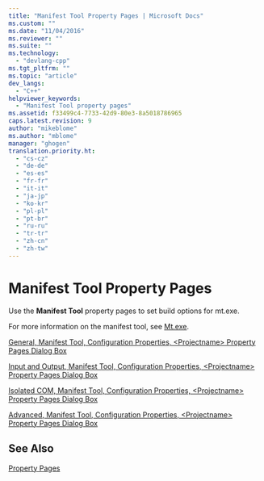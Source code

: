 ```yaml
---
title: "Manifest Tool Property Pages | Microsoft Docs"
ms.custom: ""
ms.date: "11/04/2016"
ms.reviewer: ""
ms.suite: ""
ms.technology: 
  - "devlang-cpp"
ms.tgt_pltfrm: ""
ms.topic: "article"
dev_langs: 
  - "C++"
helpviewer_keywords: 
  - "Manifest Tool property pages"
ms.assetid: f33499c4-7733-42d9-80e3-8a5018786965
caps.latest.revision: 9
author: "mikeblome"
ms.author: "mblome"
manager: "ghogen"
translation.priority.ht: 
  - "cs-cz"
  - "de-de"
  - "es-es"
  - "fr-fr"
  - "it-it"
  - "ja-jp"
  - "ko-kr"
  - "pl-pl"
  - "pt-br"
  - "ru-ru"
  - "tr-tr"
  - "zh-cn"
  - "zh-tw"
---
```

# Manifest Tool Property Pages
Use the **Manifest Tool** property pages to set build options for mt.exe.  
  
 For more information on the manifest tool, see [Mt.exe](http://msdn.microsoft.com/library/aa375649).  
  
 [General, Manifest Tool, Configuration Properties, \<Projectname> Property Pages Dialog Box](../ide/general-manifest-tool-configuration-properties.md)  
  
 [Input and Output, Manifest Tool, Configuration Properties, \<Projectname> Property Pages Dialog Box](../ide/input-and-output-manifest-tool.md)  
  
 [Isolated COM, Manifest Tool, Configuration Properties, \<Projectname> Property Pages Dialog Box](../ide/isolated-com-manifest-tool.md)  
  
 [Advanced, Manifest Tool, Configuration Properties, \<Projectname> Property Pages Dialog Box](../ide/advanced-manifest-tool.md)  
  
## See Also  
 [Property Pages](../ide/property-pages-visual-cpp.md)